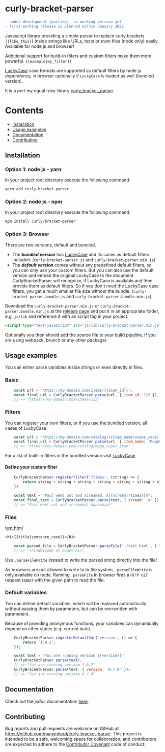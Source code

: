 # curly-bracket-parser

```diff
- under development (porting), no working version yet
- first working release is planned within January 2021 
```

Javascript library providing a simple parser to replace curly brackets `{{like_this}}` inside strings like URLs, texts or even files (node only) easily. Available for node js and browser!

Additional support for build-in filters and custom filters make them more powerful. `{{example|my_filter}}`

[LuckyCase](https://github.com/magynhard/lucky-case) case formats are supported as default filters by node js dependency, in browser optionally if `LuckyCase` is loaded as well (bundled version).

It is a port my equal ruby library [curly_bracket_parser](https://github.com/magynhard/lucky_case).




# Contents

* [Installation](#installation)
* [Usage examples](#usage)
* [Documentation](#documentation)
* [Contributing](#contributing)



<a name="installation"></a>
## Installation

### Option 1: node js - yarn

In your project root directory execute the following command:
```bash
yarn add curly-bracket-parser
```

### Option 2: node js - npm

In your project root directory execute the following command:
```bash
npm install curly-bracket-parser
```

### Option 3: Browser

There are two versions, default and bundled.

* The ***bundled version*** has [LuckyCase](https://github.com/magynhard/lucky-case) and its cases as default filters included. (`curly-bracket-parser.js` and `curly-bracket-parser.min.js`)
* The ***default version*** comes without any predefined default filters, so you can only use your custom filters. But you can also use the default version and embed the original LuckyCase to the document. CurlyBracketParser will recognize, if LuckyCase is available and then provide them as default filters. So if you don't need the LuckyCase case filters, you get a much smaller file size without the bundle. (`curly-bracket-parser.bundle.js` and `curly-bracket-parser.bundle.min.js`)

Download the `curly-bracket-parser.min.js` or `curly-bracket-parser.bundle.min.js` at the [release page](https://github.com/magynhard/curly-bracket-parser/releases) and
put it in an appropriate folder, e.g. `js/lib`
and reference it with an script tag in your project:
```html
<script type="text/javascript" src="js/lib/curly-bracket-parser.min.js"></script>
```

Optionally you then should add the source file to your build pipeline, if you are using webpack, brunch or any other packager.





<a name="usage"></a>
## Usage examples

You can either parse variables inside strings or even directly in files.

### Basic

```javascript
    const url = "https://my-domain.com/items/{{item_id}}";
    const final_url = CurlyBracketParser.parse(url, { item_id: 123 });
    // => "https://my-domain.com/items/123"
```

### Filters

You can register your own filters, or if you use the bundled version, all cases of LuckyCase.

```javascript
    const url = "https://my-domain.com/catalog/{{item_name|snake_case}}";
    const final_url = CurlyBracketParser.parse(url, { item_name: 'MegaSuperItem' });
    // => "https://my-domain.com/catalog/mega_super_item"
```

For a list of built-in filters in the bundled version visit [LuckyCase](https://github.com/magynhard/lucky-case).

#### Define your custom filter

```javascript
    CurlyBracketParser.registerFilter('7times', (string) => {
        return string + string + string + string + string + string + string;
    })

    const text = "Paul went out and screamed: A{{scream|7times}}h";
    const final_text = CurlyBracketParser.parse(text, { scream: 'a' });
    // => "Paul went out and screamed: Aaaaaaaah"
```

### Files

<ins>test.html</ins>
```html
<h1>{{title|sentence_case}}</h1>
```

```javascript
    const parsed_file = CurlyBracketParser.parseFile('./test.html', { title: 'WelcomeAtHome' });
    // => "<h1>Welcome at home</h1>"
```

Use `.parseFileWrite` instead to write the parsed string directly into the file!

As browsers are not  allowed to write to to file system, `.parseFileWrite` is only available on node. Running `.parseFile`  in browser fires a `HTTP GET` request (ajax) with the given path to read the file.

### Default variables

You can define default variables, which will be replaced automatically without passing them by parameters, but can be overwritten with parameters.

Because of providing anonymous functions, your variables can dynamically depend on other states (e.g. current date).

```javascript
    CurlyBracketParser.registerDefaultVar('version', () => {
        return '1.0.2';  
    });

    const text = "You are running version {{version}}"
    CurlyBracketParser.parse(text);
    // => "You are running version 1.0.2"
    CurlyBracketParser.parse(text, { version: '0.7.0' });
    // => "You are running version 0.7.0"
```






  
<a name="documentation"></a>    
## Documentation
Check out the *jsdoc* documentation [here](doc/curly-bracket-parser.jsdoc.md).





<a name="contributing"></a>    
## Contributing

Bug reports and pull requests are welcome on GitHub at https://github.com/magynhard/curly-bracket-parser. This project is intended to be a safe, welcoming space for collaboration, and contributors are expected to adhere to the [Contributor Covenant](http://contributor-covenant.org) code of conduct.

